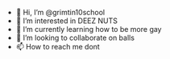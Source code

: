 - 👋 Hi, I’m @grimtin10school
- 👀 I’m interested in DEEZ NUTS
- 🌱 I’m currently learning how to be more gay
- 💞️ I’m looking to collaborate on balls
- 📫 How to reach me dont

<!---
grimtin10school/grimtin10school is a ✨ special ✨ repository because its `README.md` (this file) appears on your GitHub profile.
You can click the Preview link to take a look at your changes.
--->
